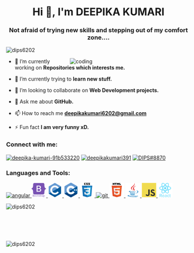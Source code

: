 <h1 align="center">Hi 👋, I'm DEEPIKA KUMARI</h1>
<h3 align="center">Not afraid of trying new skills and stepping out of my comfort zone....</h3>

<p align="left"> <img src="https://komarev.com/ghpvc/? username=dips6202&label=Profile%20views&color=0e75b6&style=flat" alt="dips6202" /> </p> 

   <img align="right" alt="coding" width="330" src="https://miro.medium.com/max/700/1*qdAW1TjCN57h1lbuuzvchg.gif" >   
   

- 🔭 I’m currently working on **Repositories which interests me.**                                              
                   
- 🌱 I’m currently trying to **learn new stuff.**
 
- 👯 I’m looking to collaborate on **Web Development projects.**
 
- 💬 Ask me about **GitHub.**
 
- 📫 How to reach me **deepikakumari6202@gmail.com**
 
- ⚡ Fun fact **I am very funny xD.** 



<h3 align="left">Connect with me:</h3>
<p align="left">  
<a href="https://linkedin.com/in/deepika-kumari-91b533220" target="blank"><img align="center" src="https://raw.githubusercontent.com/rahuldkjain/github-profile-readme-generator/master/src/images/icons/Social/linked-in-alt.svg" alt="deepika-kumari-91b533220" height="30" width="40" /></a>
<a href="https://www.hackerrank.com/deepikakumari391" target="blank"><img align="center" src="https://raw.githubusercontent.com/rahuldkjain/github-profile-readme-generator/master/src/images/icons/Social/hackerrank.svg" alt="deepikakumari391" height="30" width="40" /></a>
<a href="https://discord.gg/DIPS#8870" target="blank"><img align="center" src="https://raw.githubusercontent.com/rahuldkjain/github-profile-readme-generator/master/src/images/icons/Social/discord.svg" alt="DIPS#8870" height="30" width="40" /></a>
</p>

<h3 align="left">Languages and Tools:</h3>
<p align="left"> <a href="https://angular.io" target="_blank" rel="noreferrer"> <img src="https://angular.io/assets/images/logos/angular/angular.svg" alt="angular" width="40" height="40"/> </a> <a href="https://getbootstrap.com" target="_blank" rel="noreferrer"> <img src="https://raw.githubusercontent.com/devicons/devicon/master/icons/bootstrap/bootstrap-plain-wordmark.svg" alt="bootstrap" width="40" height="40"/> </a> <a href="https://www.cprogramming.com/" target="_blank" rel="noreferrer"> <img src="https://raw.githubusercontent.com/devicons/devicon/master/icons/c/c-original.svg" alt="c" width="40" height="40"/> </a> <a href="https://www.w3schools.com/cpp/" target="_blank" rel="noreferrer"> <img src="https://raw.githubusercontent.com/devicons/devicon/master/icons/cplusplus/cplusplus-original.svg" alt="cplusplus" width="40" height="40"/> </a> <a href="https://www.w3schools.com/css/" target="_blank" rel="noreferrer"> <img src="https://raw.githubusercontent.com/devicons/devicon/master/icons/css3/css3-original-wordmark.svg" alt="css3" width="40" height="40"/> </a> <a href="https://git-scm.com/" target="_blank" rel="noreferrer"> <img src="https://www.vectorlogo.zone/logos/git-scm/git-scm-icon.svg" alt="git" width="40" height="40"/> </a> <a href="https://www.w3.org/html/" target="_blank" rel="noreferrer"> <img src="https://raw.githubusercontent.com/devicons/devicon/master/icons/html5/html5-original-wordmark.svg" alt="html5" width="40" height="40"/> </a> <a href="https://www.java.com" target="_blank" rel="noreferrer"> <img src="https://raw.githubusercontent.com/devicons/devicon/master/icons/java/java-original.svg" alt="java" width="40" height="40"/> </a> <a href="https://developer.mozilla.org/en-US/docs/Web/JavaScript" target="_blank" rel="noreferrer"> <img src="https://raw.githubusercontent.com/devicons/devicon/master/icons/javascript/javascript-original.svg" alt="javascript" width="40" height="40"/> </a> <a href="https://reactjs.org/" target="_blank" rel="noreferrer"> <img src="https://raw.githubusercontent.com/devicons/devicon/master/icons/react/react-original-wordmark.svg" alt="react" width="40" height="40"/> </a> </p>

<p><img align="left" src="https://github-readme-stats.vercel.app/api/top-langs?username=dips6202&langs_count=8&&theme=dark&date_format=M%20j%5B%2C%20Y%5Dshow_icons=true&locale=en&layout=compact" 
alt="dips6202" /></p>
<br>
 <br>
 <br>
 <br>
 <br>

<br>
<img align="left" src="https://github-readme-streak-stats.herokuapp.com/?user=dips6202&&theme=black-ice&date_format=M%20j%5B%2C%20Y%5D" alt="dips6202" />
